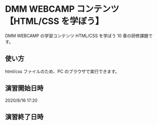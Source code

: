 # DMM WEBCAMP コンテンツ【HTML/CSS を学ぼう】

DMM WEBCAMP の学習コンテンツ HTML/CSS を学ぼう 10 章の研修課題です。

## 使い方

html/css ファイルのため、PC のブラウザで実行できます。

## 演習開始日時

2020/8/16 17:20

## 演習終了日時
